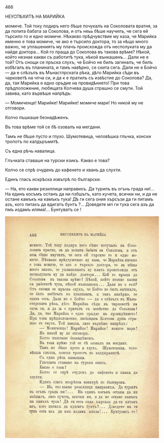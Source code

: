 ﻿466

НЕУСПѢХИТѢ НА МАРИЙКА

момиче. Той току подиръ него бѣше почукалъ на Соколовата вратня, за да попита бабата за Соколова, и отъ неьь бѣше научилъ, че сега ей търсило го и едно момиче. Нѣкакво прѣдчувствие му каза, че Марийка именно е това момиче, че ако е търсило доктора, то за нѣщо много важно, че уплашениятъ му плачъ происхожда отъ несполуката му да найде доктора... Кой го праща до Соколова въ такова врѣме? Нѣкой, който незнае какви съ работитѣ тука, нѣкой вънкашенъ... Дали не е той? Отъ снощи се пръска слухъ, че Бойчо не билъ загиналъ, че билъ избѣгалъ въ планината, и тамъ навѣрно, се скита сега. Дали не е Бойчо — да е слѣзълъ въ Мънастлрската рѣка, дѣто Марийка сѣди въ чарковетѣ на чпча си, и да к е пратилъ съ извѣстие до Соколова? Да, да, тая Марийка е едно оръдие на провидѣннето! При това прѣдположение, любящата Колчева душа страшно се смути. Той завива, като вървѣше напрѣдъ:

— Момиченце! Марийке! Марийке! момиче мари! Но никой му не отговори.

Колчо пъшкаше безнадѣженъ.

Въ това врѣме той се бѣ озовалъ на мегдани.

Тамъ не бѣше пусто и глухо. Шумотевица, человѣшка глъчка, конски тропотъ по калдъръмитѣ.

Съ една рѣчь навалица.

Глъчката ставаше на турски езикъ. Какво е това?

Колчо се спрѣ очуденъ до кафенето и хванъ да слухти.

Единъ гласъ искрѣска извътрѣ по български.

— На, ето какви резиллици направихъ. Да турилъ въ огънь града ни!... На единъ косъмъ останъ да ни пзбшътъ, като кучета, всички ни, и да не остане камъкъ на камъкъ тука! Дѣ ги сега ония хърсъзи да ги питамъ азъ, кого питахъ да вдигатъ бунтъ ?... Доведете мп ги тука сега азъ да пмъ издамъ иляма!... Бунтуватъ се !

![original](../images/519.jpg)

